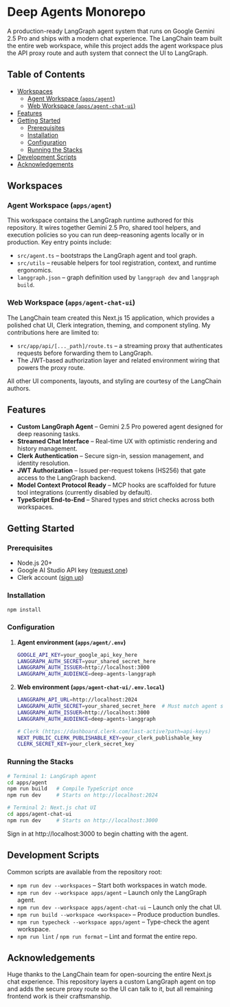 # Deep Agents Monorepo

A production-ready LangGraph agent system that runs on Google Gemini 2.5 Pro and ships with a modern chat experience. The
LangChain team built the entire web workspace, while this project adds the agent workspace plus the API proxy route and auth
system that connect the UI to LangGraph.

## Table of Contents

- [Workspaces](#workspaces)
  - [Agent Workspace (`apps/agent`)](#agent-workspace-appsagent)
  - [Web Workspace (`apps/agent-chat-ui`)](#web-workspace-appsagent-chat-ui)
- [Features](#features)
- [Getting Started](#getting-started)
  - [Prerequisites](#prerequisites)
  - [Installation](#installation)
  - [Configuration](#configuration)
  - [Running the Stacks](#running-the-stacks)
- [Development Scripts](#development-scripts)
- [Acknowledgements](#acknowledgements)

## Workspaces

### Agent Workspace (`apps/agent`)

This workspace contains the LangGraph runtime authored for this repository. It wires together Gemini 2.5 Pro, shared tool
helpers, and execution policies so you can run deep-reasoning agents locally or in production. Key entry points include:

- `src/agent.ts` – bootstraps the LangGraph agent and tool graph.
- `src/utils` – reusable helpers for tool registration, context, and runtime ergonomics.
- `langgraph.json` – graph definition used by `langgraph dev` and `langgraph build`.

### Web Workspace (`apps/agent-chat-ui`)

The LangChain team created this Next.js 15 application, which provides a polished chat UI, Clerk integration, theming, and
component styling. My contributions here are limited to:

- `src/app/api/[..._path]/route.ts` – a streaming proxy that authenticates requests before forwarding them to LangGraph.
- The JWT-based authorization layer and related environment wiring that powers the proxy route.

All other UI components, layouts, and styling are courtesy of the LangChain authors.

## Features

- **Custom LangGraph Agent** – Gemini 2.5 Pro powered agent designed for deep reasoning tasks.
- **Streamed Chat Interface** – Real-time UX with optimistic rendering and history management.
- **Clerk Authentication** – Secure sign-in, session management, and identity resolution.
- **JWT Authorization** – Issued per-request tokens (HS256) that gate access to the LangGraph backend.
- **Model Context Protocol Ready** – MCP hooks are scaffolded for future tool integrations (currently disabled by default).
- **TypeScript End-to-End** – Shared types and strict checks across both workspaces.

## Getting Started

### Prerequisites

- Node.js 20+
- Google AI Studio API key ([request one](https://aistudio.google.com/apikey))
- Clerk account ([sign up](https://clerk.com/))

### Installation

```bash
npm install
```

### Configuration

1. **Agent environment (`apps/agent/.env`)**

   ```bash
   GOOGLE_API_KEY=your_google_api_key_here
   LANGGRAPH_AUTH_SECRET=your_shared_secret_here
   LANGGRAPH_AUTH_ISSUER=http://localhost:3000
   LANGGRAPH_AUTH_AUDIENCE=deep-agents-langgraph
   ```

2. **Web environment (`apps/agent-chat-ui/.env.local`)**

   ```bash
   LANGGRAPH_API_URL=http://localhost:2024
   LANGGRAPH_AUTH_SECRET=your_shared_secret_here  # Must match agent secret
   LANGGRAPH_AUTH_ISSUER=http://localhost:3000
   LANGGRAPH_AUTH_AUDIENCE=deep-agents-langgraph

   # Clerk (https://dashboard.clerk.com/last-active?path=api-keys)
   NEXT_PUBLIC_CLERK_PUBLISHABLE_KEY=your_clerk_publishable_key
   CLERK_SECRET_KEY=your_clerk_secret_key
   ```

### Running the Stacks

```bash
# Terminal 1: LangGraph agent
cd apps/agent
npm run build   # Compile TypeScript once
npm run dev     # Starts on http://localhost:2024

# Terminal 2: Next.js chat UI
cd apps/agent-chat-ui
npm run dev     # Starts on http://localhost:3000
```

Sign in at http://localhost:3000 to begin chatting with the agent.

## Development Scripts

Common scripts are available from the repository root:

- `npm run dev --workspaces` – Start both workspaces in watch mode.
- `npm run dev --workspace apps/agent` – Launch only the LangGraph agent.
- `npm run dev --workspace apps/agent-chat-ui` – Launch only the chat UI.
- `npm run build --workspace <workspace>` – Produce production bundles.
- `npm run typecheck --workspace apps/agent` – Type-check the agent workspace.
- `npm run lint` / `npm run format` – Lint and format the entire repo.

## Acknowledgements

Huge thanks to the LangChain team for open-sourcing the entire Next.js chat experience. This repository layers a custom
LangGraph agent on top and adds the secure proxy route so the UI can talk to it, but all remaining frontend work is their
craftsmanship.
